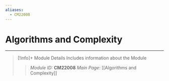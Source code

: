 ```yaml
---
aliases:
  - CM22008
---
```

# Algorithms and Complexity
---
> [!info]+ Module Details
> Includes information about the Module
> > *Module ID:* **CM22008**
> > *Main Page*: [[Algorithms and Complexity]]
